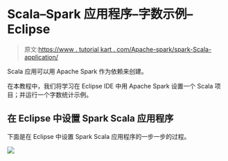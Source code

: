# Scala–Spark 应用程序–字数示例–Eclipse

> 原文:[https://www . tutorial kart . com/Apache-spark/spark-Scala-application/](https://www.tutorialkart.com/apache-spark/spark-scala-application/)

Scala 应用可以用 Apache Spark 作为依赖来创建。

在本教程中，我们将学习在 Eclipse IDE 中用 Apache Spark 设置一个 Scala 项目；并运行一个字数统计示例。

## 在 Eclipse 中设置 Spark Scala 应用程序

下面是在 Eclipse 中设置 Spark Scala 应用程序的一步一步的过程。

[![](../Images/925da31b32d6bc3827932f6c8afb11bb.png)](https://www.tutorialkart.com/)